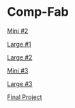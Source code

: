 # Comp-Fab
<!-- Mini Assignment 2-->
<a href="https://github.com/The-Toasty-Toast/Comp-Fab/tree/main/Mini%20Assignment%202">Mini #2</a>
<!-- Large Assignment 1-->
<a href="https://github.com/The-Toasty-Toast/Comp-Fab/tree/main/Large%20Assignment%201">Large #1</a>
<!-- Large Assignment 2-->
<a href="https://github.com/The-Toasty-Toast/Comp-Fab/tree/main/Large%20Assingment%202">Large #2</a>
<!-- Mini Assignment 3-->
<a href="https://sites.google.com/colorado.edu/comp-fabrication-sophie-berry/documentation/mini-3-a-seat-at-the-table?authuser=3">Mini #3</a>
<!-- Large Assignment 3-->
<a href="https://sites.google.com/colorado.edu/comp-fabrication-sophie-berry/documentation/large-3-travel-through-another-dimension?authuser=3">Large #3</a>
<!-- Final Project-->
<a href="https://sites.google.com/colorado.edu/comp-fabrication-sophie-berry/documentation/final-project?authuser=3">Final Project</a>
